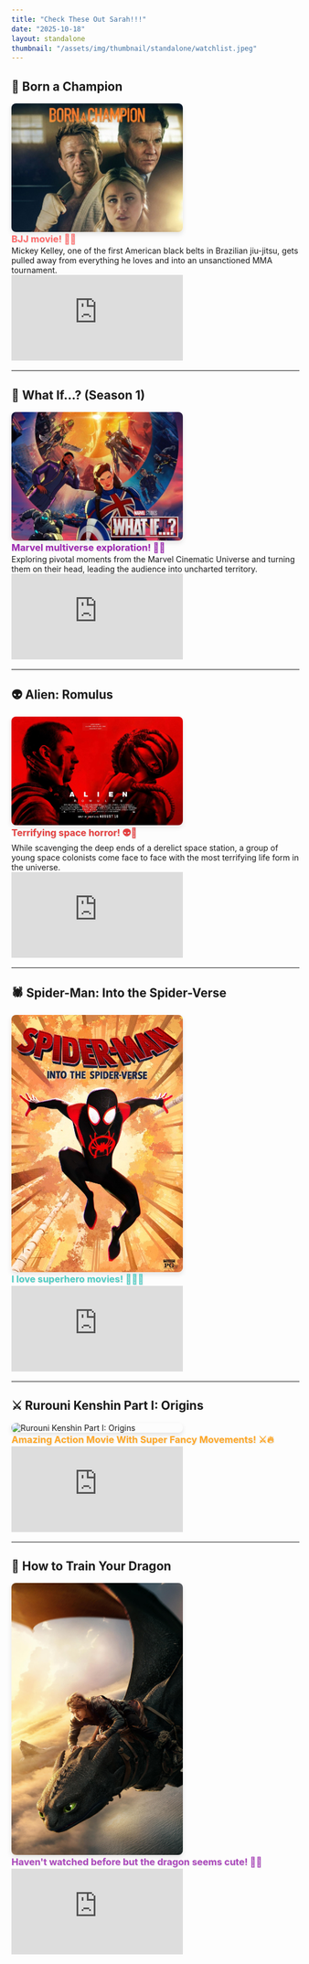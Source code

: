 ```yaml
---
title: "Check These Out Sarah!!!"
date: "2025-10-18"
layout: standalone
thumbnail: "/assets/img/thumbnail/standalone/watchlist.jpeg"
---
```



## 🥋 Born a Champion

<img src="/assets/img/thumbnail/standalone/BornAChampion.jpg" style="max-width: 300px; width: 300px; height: auto; border-radius: 8px; box-shadow: 0 4px 8px rgba(0,0,0,0.1); display: block; margin-bottom: 2px; float: none;" alt="Born a Champion">
<h3 style="color: #ff6b6b; font-weight: bold; text-shadow: 1px 1px 2px rgba(0,0,0,0.1); margin-top: 0; margin-bottom: 2px;">BJJ movie! 🥋🔥</h3>
Mickey Kelley, one of the first American black belts in Brazilian jiu-jitsu, gets pulled away from everything he loves and into an unsanctioned MMA tournament.
<div class="video-container">
<iframe src="https://www.youtube.com/embed/CqXcwOHVUBI" scrolling="no" border="0" frameborder="no" framespacing="0" allowfullscreen="true"></iframe>
</div>

---

## 🌌 What If...? (Season 1)

<img src="/assets/img/thumbnail/standalone/WhatIfSeason1.jpg" style="max-width: 300px; width: 300px; height: auto; border-radius: 8px; box-shadow: 0 4px 8px rgba(0,0,0,0.1); display: block; margin-bottom: 2px; float: none;" alt="What If...? Season 1">
<h3 style="color: #9c27b0; font-weight: bold; text-shadow: 1px 1px 2px rgba(0,0,0,0.1); margin-top: 0; margin-bottom: 2px;">Marvel multiverse exploration! 🌟✨</h3>
Exploring pivotal moments from the Marvel Cinematic Universe and turning them on their head, leading the audience into uncharted territory.
<div class="video-container">
<iframe src="https://www.youtube.com/embed/x9D0uUKJ5KI" scrolling="no" border="0" frameborder="no" framespacing="0" allowfullscreen="true"></iframe>
</div>

---

## 👽 Alien: Romulus

<img src="/assets/img/thumbnail/standalone/AlienRomulus.jpg" style="max-width: 300px; width: 300px; height: auto; border-radius: 8px; box-shadow: 0 4px 8px rgba(0,0,0,0.1); display: block; margin-bottom: 2px; float: none;" alt="Alien: Romulus">
<h3 style="color: #e53e3e; font-weight: bold; text-shadow: 1px 1px 2px rgba(0,0,0,0.1); margin-top: 0; margin-bottom: 2px;">Terrifying space horror! 👽🚀</h3>
While scavenging the deep ends of a derelict space station, a group of young space colonists come face to face with the most terrifying life form in the universe.
<div class="video-container">
<iframe src="https://www.youtube.com/embed/OzY2r2JXsDM" scrolling="no" border="0" frameborder="no" framespacing="0" allowfullscreen="true"></iframe>
</div>

---

## 🕷️ Spider-Man: Into the Spider-Verse

<img src="/assets/img/thumbnail/standalone/SpiderManIntoTheSpiderVerse.jpg" style="max-width: 300px; width: 300px; height: auto; border-radius: 8px; box-shadow: 0 4px 8px rgba(0,0,0,0.1); display: block; margin-bottom: 2px; float: none;" alt="Spider-Man: Into the Spider-Verse">
<h3 style="color: #4ecdc4; font-weight: bold; text-shadow: 1px 1px 2px rgba(0,0,0,0.1); margin-top: 0; margin-bottom: 2px;">I love superhero movies! 🦸‍♂️💥</h3>

<div class="video-container">
<iframe src="https://www.youtube.com/embed/g4Hbz2jLxvQ" scrolling="no" border="0" frameborder="no" framespacing="0" allowfullscreen="true"></iframe>
</div>

---

## ⚔️ Rurouni Kenshin Part I: Origins

<img src="/assets/img/thumbnail/standalone/RurouniKenshinOrigins.jpg" style="max-width: 300px; width: 300px; height: auto; border-radius: 8px; box-shadow: 0 4px 8px rgba(0,0,0,0.1); display: block; margin-bottom: 2px; float: none;" alt="Rurouni Kenshin Part I: Origins">
<h3 style="color: #ffa726; font-weight: bold; text-shadow: 1px 1px 2px rgba(0,0,0,0.1); margin-top: 0; margin-bottom: 2px;">Amazing Action Movie With Super Fancy Movements! ⚔️🔥</h3>

<div class="video-container">
<iframe src="https://www.youtube.com/embed/SZCAIAvQeAM" scrolling="no" border="0" frameborder="no" framespacing="0" allowfullscreen="true"></iframe>
</div>

---

## 🐉 How to Train Your Dragon

<img src="/assets/img/thumbnail/standalone/HowToTrainYourDragon.jpg" style="max-width: 300px; width: 300px; height: auto; border-radius: 8px; box-shadow: 0 4px 8px rgba(0,0,0,0.1); display: block; margin-bottom: 2px; float: none;" alt="How to Train Your Dragon">
<h3 style="color: #ab47bc; font-weight: bold; text-shadow: 1px 1px 2px rgba(0,0,0,0.1); margin-top: 0; margin-bottom: 2px;">Haven't watched before but the dragon seems cute! 🐲💕</h3>

<div class="video-container">
<iframe src="https://www.youtube.com/embed/22w7z_lT6YM" scrolling="no" border="0" frameborder="no" framespacing="0" allowfullscreen="true"></iframe>
</div>